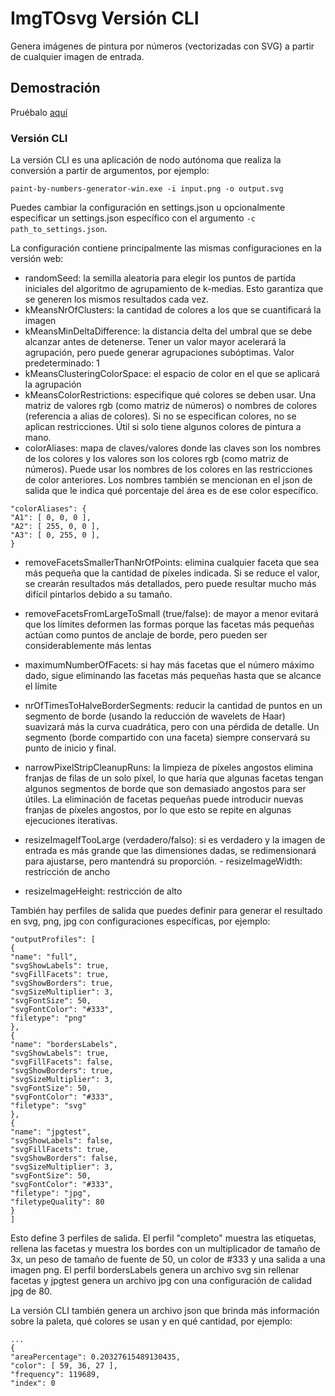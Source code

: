 # ImgTOsvg Versión CLI
Genera imágenes de pintura por números (vectorizadas con SVG) a partir de cualquier imagen de entrada.

## Demostración

Pruébalo [aquí](https://acrohs.github.io/DavidP_imgTOsvg/ )

### Versión CLI

La versión CLI es una aplicación de nodo autónoma que realiza la conversión a partir de argumentos, por ejemplo:
```
paint-by-numbers-generator-win.exe -i input.png -o output.svg
```
Puedes cambiar la configuración en settings.json u opcionalmente especificar un settings.json específico con el argumento `-c path_to_settings.json`.

La configuración contiene principalmente las mismas configuraciones en la versión web:
- randomSeed: la semilla aleatoria para elegir los puntos de partida iniciales del algoritmo de agrupamiento de k-medias. Esto garantiza que se generen los mismos resultados cada vez.
- kMeansNrOfClusters: la cantidad de colores a los que se cuantificará la imagen
- kMeansMinDeltaDifference: la distancia delta del umbral que se debe alcanzar antes de detenerse. Tener un valor mayor acelerará la agrupación, pero puede generar agrupaciones subóptimas. Valor predeterminado: 1
- kMeansClusteringColorSpace: el espacio de color en el que se aplicará la agrupación
- kMeansColorRestrictions: especifique qué colores se deben usar. Una matriz de valores rgb (como matriz de números) o nombres de colores (referencia a alias de colores). Si no se especifican colores, no se aplican restricciones. Útil si solo tiene algunos colores de pintura a mano.
- colorAliases: mapa de claves/valores donde las claves son los nombres de los colores y los valores son los colores rgb (como matriz de números). Puede usar los nombres de los colores en las restricciones de color anteriores. Los nombres también se mencionan en el json de salida que le indica qué porcentaje del área es de ese color específico.
```
"colorAliases": {
"A1": [ 0, 0, 0 ],
"A2": [ 255, 0, 0 ],
"A3": [ 0, 255, 0 ],
}
```
- removeFacetsSmallerThanNrOfPoints: elimina cualquier faceta que sea más pequeña que la cantidad de píxeles indicada. Si se reduce el valor, se crearán resultados más detallados, pero puede resultar mucho más difícil pintarlos debido a su tamaño.
- removeFacetsFromLargeToSmall (true/false): de mayor a menor evitará que los límites deformen las formas porque las facetas más pequeñas actúan como puntos de anclaje de borde, pero pueden ser considerablemente más lentas
- maximumNumberOfFacets: si hay más facetas que el número máximo dado, sigue eliminando las facetas más pequeñas hasta que se alcance el límite

- nrOfTimesToHalveBorderSegments: reducir la cantidad de puntos en un segmento de borde (usando la reducción de wavelets de Haar) suavizará más la curva cuadrática, pero con una pérdida de detalle. Un segmento (borde compartido con una faceta) siempre conservará su punto de inicio y final.

- narrowPixelStripCleanupRuns: la limpieza de píxeles angostos elimina franjas de filas de un solo píxel, lo que haría que algunas facetas tengan algunos segmentos de borde que son demasiado angostos para ser útiles. La eliminación de facetas pequeñas puede introducir nuevas franjas de píxeles angostos, por lo que esto se repite en algunas ejecuciones iterativas.

- resizeImageIfTooLarge (verdadero/falso): si es verdadero y la imagen de entrada es más grande que las dimensiones dadas, se redimensionará para ajustarse, pero mantendrá su proporción. - resizeImageWidth: restricción de ancho
- resizeImageHeight: restricción de alto

También hay perfiles de salida que puedes definir para generar el resultado en svg, png, jpg con configuraciones específicas, por ejemplo:
```
"outputProfiles": [
{
"name": "full",
"svgShowLabels": true,
"svgFillFacets": true,
"svgShowBorders": true,
"svgSizeMultiplier": 3,
"svgFontSize": 50,
"svgFontColor": "#333",
"filetype": "png"
},
{
"name": "bordersLabels",
"svgShowLabels": true,
"svgFillFacets": false,
"svgShowBorders": true,
"svgSizeMultiplier": 3,
"svgFontSize": 50,
"svgFontColor": "#333",
"filetype": "svg"
},
{
"name": "jpgtest",
"svgShowLabels": false,
"svgFillFacets": true,
"svgShowBorders": false,
"svgSizeMultiplier": 3,
"svgFontSize": 50,
"svgFontColor": "#333",
"filetype": "jpg",
"filetypeQuality": 80
}
]
```
Esto define 3 perfiles de salida. El perfil "completo" muestra las etiquetas, rellena las facetas y muestra los bordes con un multiplicador de tamaño de 3x, un peso de tamaño de fuente de 50, un color de #333 y una salida a una imagen png. El perfil bordersLabels genera un archivo svg sin rellenar facetas y jpgtest genera un archivo jpg con una configuración de calidad jpg de 80.

La versión CLI también genera un archivo json que brinda más información sobre la paleta, qué colores se usan y en qué cantidad, por ejemplo:
```
...
{
"areaPercentage": 0.20327615489130435,
"color": [ 59, 36, 27 ],
"frequency": 119689,
"index": 0
